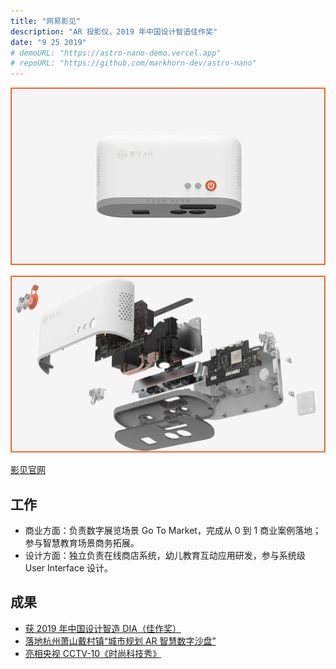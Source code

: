 ```yaml
---
title: "网易影见"
description: "AR 投影仪，2019 年中国设计智造佳作奖"
date: "9 25 2019"
# demoURL: "https://astro-nano-demo.vercel.app"
# repoURL: "https://github.com/markhorn-dev/astro-nano"
---
```


![Aura 正视图](./aura01.webp)

![Aura 爆炸图](./aura02.webp)

[影见官网](https://ar.163.com/yingjian)  

## 工作
- 商业方面：负责数字展览场景 Go To Market，完成从 0 到 1 商业案例落地；参与智慧教育场景商务拓展。
- 设计方面：独⽴负责在线商店系统，幼儿教育互动应用研发，参与系统级 User Interface 设计。

## 成果
- [获 2019 年中国设计智造 DIA（佳作奖）](https://www.di-award.org/collections/detail/483.html?page_size%3D1000%26page%3D1%26year%3D2019%26award_type%3D4%26award_group%3D1%26category_id%3D299)
- [落地杭州萧山戴村镇“城市规划 AR 智慧数字沙盘”](https://ar.163.com/news/detail?id=149&type=-1)
- [亮相央视 CCTV-10《时尚科技秀》](https://ar.163.com/news/detail?id=111&type=-1)
 
